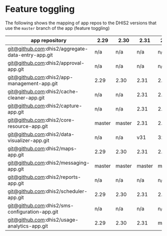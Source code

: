 # Feature toggling

The following shows the mapping of app repos to the DHIS2 versions that use the `master` branch of the app (feature toggling)

|app repository|2.29|2.30|2.31|2.32|2.33|2.34|2.35|2.36|2.37|2.38|2.39|2.40|
|---|---|---|---|---|---|---|---|---|---|---|---|---|
|git@github.com:dhis2/aggregate-data-entry-app.git|n/a|n/a|n/a|n/a|n/a|n/a|n/a|n/a|n/a|n/a|master|master|
|git@github.com:dhis2/approval-app.git|n/a|n/a|n/a|n/a|n/a|n/a|n/a|n/a|master|master|master|master|
|git@github.com:dhis2/app-management-app.git|2.29|2.30|2.31|2.32|2.33|2.34|2.35|2.36|master|master|master|master|
|git@github.com:dhis2/cache-cleaner-app.git|n/a|n/a|2.31|2.32|2.33|2.34|master|master|master|master|master|master|
|git@github.com:dhis2/capture-app.git|n/a|n/a|2.31|2.32|2.33|2.34|2.35|2.36|2.37|master|master|master|
|git@github.com:dhis2/core-resource-app.git|master|master|2.31|2.32|master|DELETED|DELETED|DELETED|DELETED|DELETED|DELETED|DELETED|
|git@github.com:dhis2/data-visualizer-app.git|n/a|n/a|v31|32.x|33.x|34.x|35.x|36.x|37.x|38.x|39.x|master|
|git@github.com:dhis2/maps-app.git|2.29|2.30|2.31|2.32|2.33|2.34|2.35|2.36|2.37|2.38|2.39|master|
|git@github.com:dhis2/messaging-app.git|master|master|master|master|master|master|master|master|master|master|master|master|
|git@github.com:dhis2/reports-app.git|n/a|n/a|n/a|n/a|master|master|master|master|master|master|master|master|
|git@github.com:dhis2/scheduler-app.git|2.29|2.30|2.31|2.32|2.33|2.34|2.35|100.x|100.x|100.x|100.x|master|
|git@github.com:dhis2/sms-configuration-app.git|n/a|n/a|n/a|n/a|n/a|n/a|master|master|master|master|master|master|
|git@github.com:dhis2/usage-analytics-app.git|2.29|2.30|2.31|master|master|master|master|master|master|master|master|master|
